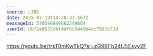 ```yaml
---
source: LINE
date: 2025-07-19T14:28:37.567Z
messageId: 570599849662349604
userId: Ub72e0555cbf4df6c5440b4dc7993c71d
---
```


https://youtu.be/trsT0mKwTkQ?si=zG9BFb24U5Esvv2F